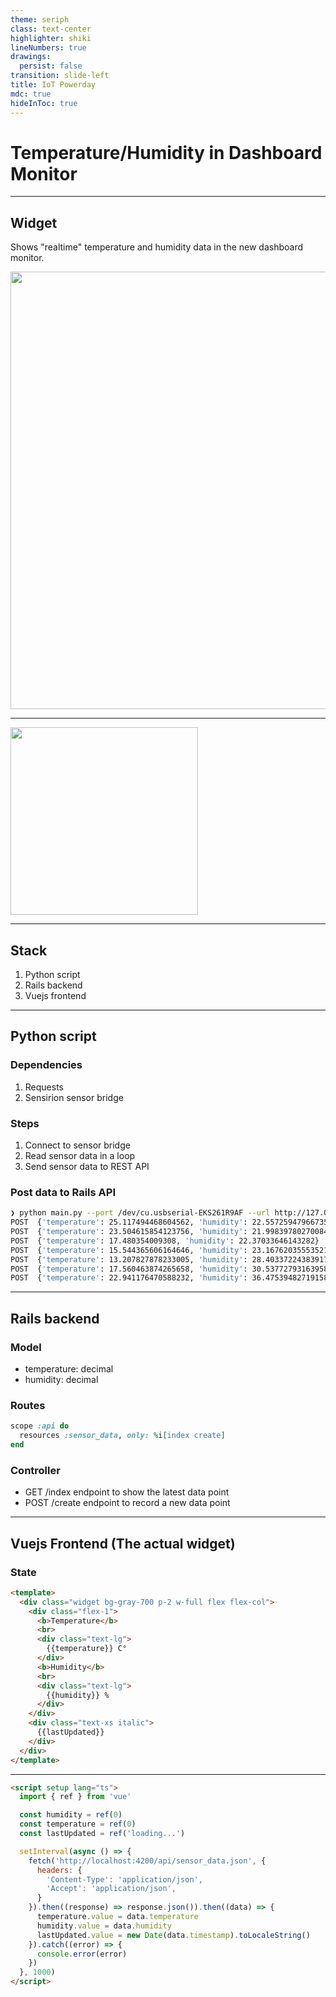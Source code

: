 ```yaml
---
theme: seriph
class: text-center
highlighter: shiki
lineNumbers: true
drawings:
  persist: false
transition: slide-left
title: IoT Powerday
mdc: true
hideInToc: true
---
```


# Temperature/Humidity in Dashboard Monitor

---

## Widget

Shows "realtime" temperature and humidity data in the new dashboard monitor.

<img src="/images/widget2.png" style="width: 700px;">

---

<img src="/images/widget.png" style="width: 300px;">

---


## Stack
1. Python script
2. Rails backend
3. Vuejs frontend

---

## Python script

### Dependencies
1. Requests
2. Sensirion sensor bridge

### Steps
1. Connect to sensor bridge
2. Read sensor data in a loop
3. Send sensor data to REST API

### Post data to Rails API

```sh
❯ python main.py --port /dev/cu.usbserial-EKS261R9AF --url http://127.0.0.1/api/sensor_data
POST  {'temperature': 25.117494468604562, 'humidity': 22.557259479667355}
POST  {'temperature': 23.504615854123756, 'humidity': 21.998397802700847}
POST  {'temperature': 17.480354009308, 'humidity': 22.37033646143282}
POST  {'temperature': 15.544365606164646, 'humidity': 23.16762035553521}
POST  {'temperature': 13.207827878233005, 'humidity': 28.403372243839172}
POST  {'temperature': 17.560463874265658, 'humidity': 30.53772793163958}
POST  {'temperature': 22.941176470588232, 'humidity': 36.47539482719158}
```

---

## Rails backend

### Model
- temperature: decimal
- humidity: decimal

### Routes

```ruby
scope :api do
  resources :sensor_data, only: %i[index create]
end
```

### Controller

- GET /index endpoint to show the latest data point
- POST /create endpoint to record a new data point

---

## Vuejs Frontend (The actual widget)

### State
```html
<template>
  <div class="widget bg-gray-700 p-2 w-full flex flex-col">
    <div class="flex-1">
      <b>Temperature</b>
      <br>
      <div class="text-lg">
        {{temperature}} C°
      </div>
      <b>Humidity</b>
      <br>
      <div class="text-lg">
        {{humidity}} %
      </div>
    </div>
    <div class="text-xs italic">
      {{lastUpdated}}
    </div>
  </div>
</template>
```
---

```html
<script setup lang="ts">
  import { ref } from 'vue'

  const humidity = ref(0)
  const temperature = ref(0)
  const lastUpdated = ref('loading...')

  setInterval(async () => {
    fetch('http://localhost:4200/api/sensor_data.json', {
      headers: {
        'Content-Type': 'application/json',
        'Accept': 'application/json',
      }
    }).then((response) => response.json()).then((data) => {
      temperature.value = data.temperature
      humidity.value = data.humidity
      lastUpdated.value = new Date(data.timestamp).toLocaleString()
    }).catch((error) => {
      console.error(error)
    })
  }, 1000)
</script>
```

